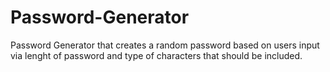 # Password-Generator

Password Generator that creates a random password based on users input via lenght of password and type of characters that should be included.
